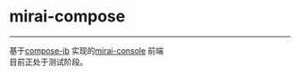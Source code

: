 # mirai-compose   
____
基于[compose-jb](https://github.com/jetbrains/compose-jb)  实现的[mirai-console](https://github.com/mamoe/mirai-console)  前端  
目前正处于测试阶段。

